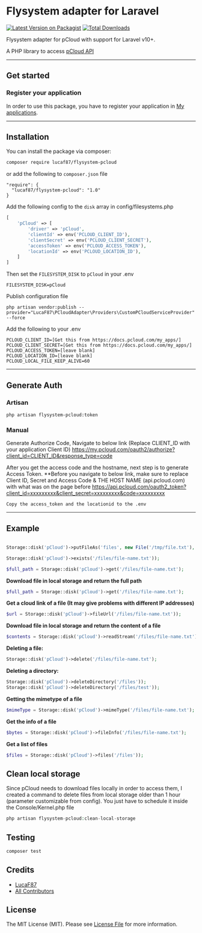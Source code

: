 # Flysystem adapter for Laravel

[![Latest Version on Packagist](https://img.shields.io/packagist/v/lucaf87/flysystem-pcloud.svg?style=flat-square)](https://packagist.org/packages/lucaf87/flysystem-pcloud)
[![Total Downloads](https://img.shields.io/packagist/dt/lucaf87/flysystem-pcloud.svg?style=flat-square)](https://packagist.org/packages/lucaf87/flysystem-pcloud)

Flysystem adapter for pCloud with support for Laravel v10+.

A PHP library to access [pCloud API](https://docs.pcloud.com/)

---

## Get started

### Register your application

In order to use this package, you have to register your application in [My applications](https://docs.pcloud.com).

---

## Installation

You can install the package via composer:

```bash
composer require lucaf87/flysystem-pcloud
```

or add the following to `composer.json` file

~~~~
"require": {
  "lucaf87/flysystem-pcloud": "1.0"
}
~~~~

Add the following config to the `disk` array in config/filesystems.php

```php
[
    'pCloud' => [
        'driver' => 'pCloud',
        'clientId' => env('PCLOUD_CLIENT_ID'),
        'clientSecret' => env('PCLOUD_CLIENT_SECRET'),
        'accessToken' => env('PCLOUD_ACCESS_TOKEN'),
        'locationId' => env('PCLOUD_LOCATION_ID'),
    ]
]
```

Then set the `FILESYSTEM_DISK` to `pCloud` in your .env

```env
FILESYSTEM_DISK=pCloud
```

Publish configuration file
```
php artisan vendor:publish --provider="LucaF87\PCloudAdapter\Providers\CustomPCloudServiceProvider" --force
```

Add the following to your .env
```
PCLOUD_CLIENT_ID=[Get this from https://docs.pcloud.com/my_apps/]
PCLOUD_CLIENT_SECRET=[Get this from https://docs.pcloud.com/my_apps/]
PCLOUD_ACCESS_TOKEN=[leave blank]
PCLOUD_LOCATION_ID=[leave blank]
PCLOUD_LOCAL_FILE_KEEP_ALIVE=60
```

---

## Generate Auth

### Artisan 
```php artisan flysystem-pcloud:token```

### Manual
Generate Authorize Code, Navigate to below link (Replace CLIENT_ID with your application Client ID)
https://my.pcloud.com/oauth2/authorize?client_id=CLIENT_ID&response_type=code

After you get the access code and the hostname, next step is to generate Access Token.
**Before you navigate to below link, make sure to replace Client ID, Secret and Access Code & THE HOST NAME (api.pcloud.com) with what was on the page before
https://api.pcloud.com/oauth2_token?client_id=xxxxxxxxx&client_secret=xxxxxxxxx&code=xxxxxxxxx

``` 
Copy the access_token and the locationid to the .env 
```

---

## Example
```php

Storage::disk('pCloud')->putFileAs('files', new File('/tmp/file.txt'), 'file-name.txt');

Storage::disk('pCloud')->exists('/files/file-name.txt'));

$full_path = Storage::disk('pCloud')->get('/files/file-name.txt');

```

**Download file in local storage and return the full path**
```php
$full_path = Storage::disk('pCloud')->get('/files/file-name.txt');
```

**Get a cloud link of a file (It may give problems with different IP addresses)**
```php
$url = Storage::disk('pCloud')->fileUrl('/files/file-name.txt'));
```

**Download file in local storage and return the content of a file**
```php
$contents = Storage::disk('pCloud')->readStream('/files/file-name.txt');
```

**Deleting a file:**
```php
Storage::disk('pCloud')->delete('/files/file-name.txt');
```
**Deleting a directory:**
```php
Storage::disk('pCloud')->deleteDirectory('/files'));
Storage::disk('pCloud')->deleteDirectory('/files/test'));
```

**Getting the mimetype of a file**
```php
$mimeType = Storage::disk('pCloud')->mimeType('/files/file-name.txt');
```

**Get the info of a file**
```php
$bytes = Storage::disk('pCloud')->fileInfo('/files/file-name.txt');
```

**Get a list of files**
```php
$files = Storage::disk('pCloud')->files('/files'));
```

## Clean local storage
Since pCloud needs to download files locally in order to access them, I created a command to delete files from local storage older than 1 hour (parameter customizable from config).
You just have to schedule it inside the Console/Kernel.php file
```php
php artisan flysystem-pcloud:clean-local-storage
```

## Testing

```bash
composer test
```

## Credits

- [LucaF87](https://github.com/LucaF87)
- [All Contributors](../../contributors)

## License

The MIT License (MIT). Please see [License File](LICENSE.md) for more information.
